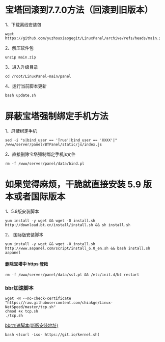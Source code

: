 # 宝塔回滚到7.7.0方法（回滚到旧版本）
1、下载离线安装包

```code 
wget https://github.com/yuzhouxiaogegit/LinuxPanel/archive/refs/heads/main.zip
 ```

 2、解压软件包

 ```code 
 unzip main.zip
 ```

 3、进入升级目录

 ``` code 
 cd /root/LinuxPanel-main/panel
 ```

 4、运行当前脚本更新

 ```code
 bash update.sh
  ```

  # 屏蔽宝塔强制绑定手机方法
  1、屏蔽绑定手机
   ```code
 sed -i "s|bind_user == 'True'|bind_user == 'XXXX'|" /www/server/panel/BTPanel/static/js/index.js
  ```
  2、直接删除宝塔强制绑定手机js文件
```code
rm -f /www/server/panel/data/bind.pl
  ```
  
 # 如果觉得麻烦，干脆就直接安装 5.9 版本或者国际版本
1、5.9版安装脚本
 ```code
 yum install -y wget && wget -O install.sh http://download.bt.cn/install/install.sh && sh install.sh
 ```
2、 国际版安装脚本
  ```code
 yum install -y wget && wget -O install.sh http://www.aapanel.com/script/install_6.0_en.sh && bash install.sh aapanel
 ```
#### 删除宝塔中 https 登陆
```
rm -f /www/server/panel/data/ssl.pl && /etc/init.d/bt restart
```
 ### bbr加速脚本
 ```code
 wget -N --no-check-certificate "https://raw.githubusercontent.com/chiakge/Linux-NetSpeed/master/tcp.sh"
chmod +x tcp.sh
./tcp.sh
 ```
 [bbr加速脚本(新版安装地址)
](https://github.com/jinwyp/one_click_script) 
```
bash <(curl -Lso- https://git.io/kernel.sh)
```
